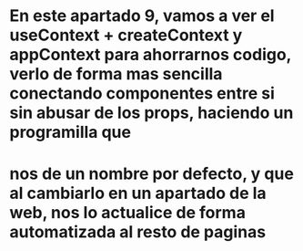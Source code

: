 # En este apartado 9, vamos a ver el useContext + createContext y appContext para ahorrarnos codigo, verlo de forma mas sencilla conectando componentes entre si sin abusar de los props, haciendo un programilla que
# nos de un nombre por defecto, y que al cambiarlo en un apartado de la web, nos lo actualice de forma automatizada al resto de paginas
